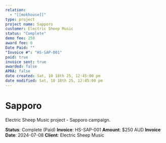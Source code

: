 ```yaml
---
relation:
  - "[[mokhouse]]"
type: project
project name: Sapporo
customer: Electric Sheep Music
status: "Complete"
demo fee: 250
award fee: 0
Date Paid: ""
"Invoice #": "HS-SAP-001"
paid: true
invoice sent: true
awarded: false
APRA: false
date created: Sat, 10 18th 25, 12:45:00 pm
date modified: Sat, 10 18th 25, 12:45:00 pm
---
```


# Sapporo

Electric Sheep Music project - Sapporo campaign.

**Status**: Complete (Paid)
**Invoice**: HS-SAP-001
**Amount**: $250 AUD
**Invoice Date**: 2024-07-08
**Client**: Electric Sheep Music
